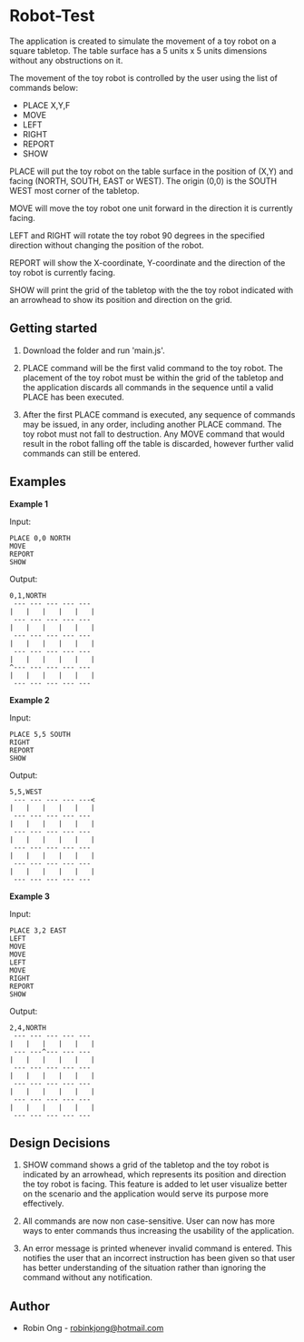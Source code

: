 # Robot-Test
The application is created to simulate the movement of a toy robot on a square tabletop. The table surface has a 5 units x 5 units dimensions without any obstructions on it.

The movement of the toy robot is controlled by the user using the list of commands below:
* PLACE X,Y,F
* MOVE
* LEFT
* RIGHT
* REPORT
* SHOW

PLACE will put the toy robot on the table surface in the position of (X,Y) and facing (NORTH, SOUTH, EAST or WEST). The origin (0,0) is the SOUTH WEST most corner of the tabletop.

MOVE will move the toy robot one unit forward in the direction it is currently facing.

LEFT and RIGHT will rotate the toy robot 90 degrees in the specified direction without changing the position of the robot.

REPORT will show the X-coordinate, Y-coordinate and the direction of the toy robot is currently facing. 

SHOW will print the grid of the tabletop with the the toy robot indicated with an arrowhead to show its position and direction on the grid.

## Getting started
1) Download the folder and run 'main.js'.

2) PLACE command will be the first valid command to the toy robot. The placement of the toy robot must be within the grid of the tabletop and the application discards all commands in the sequence until a valid PLACE has been executed.

3) After the first PLACE command is executed, any sequence of commands may be issued, in any order, including another PLACE command. The toy robot must not fall to destruction. Any MOVE command that would result in the robot falling off the table is discarded, however further valid commands can still be entered.

## Examples
__Example 1__

Input:
```
PLACE 0,0 NORTH
MOVE
REPORT
SHOW
```

Output: 
```
0,1,NORTH
 --- --- --- --- --- 
|   |   |   |   |   |
 --- --- --- --- --- 
|   |   |   |   |   |
 --- --- --- --- --- 
|   |   |   |   |   |
 --- --- --- --- --- 
|   |   |   |   |   |
^--- --- --- --- --- 
|   |   |   |   |   |
 --- --- --- --- --- 
```
__Example 2__

Input:
```
PLACE 5,5 SOUTH
RIGHT
REPORT
SHOW
```

Output: 
```
5,5,WEST
 --- --- --- --- ---<
|   |   |   |   |   |
 --- --- --- --- --- 
|   |   |   |   |   |
 --- --- --- --- --- 
|   |   |   |   |   |
 --- --- --- --- --- 
|   |   |   |   |   |
 --- --- --- --- --- 
|   |   |   |   |   |
 --- --- --- --- --- 
```

__Example 3__

Input:
```
PLACE 3,2 EAST
LEFT
MOVE
MOVE
LEFT
MOVE
RIGHT
REPORT
SHOW
```

Output: 
```
2,4,NORTH
 --- --- --- --- --- 
|   |   |   |   |   |
 --- ---^--- --- --- 
|   |   |   |   |   |
 --- --- --- --- --- 
|   |   |   |   |   |
 --- --- --- --- --- 
|   |   |   |   |   |
 --- --- --- --- --- 
|   |   |   |   |   |
 --- --- --- --- --- 
```

## Design Decisions
1) SHOW command shows a grid of the tabletop and the toy robot is indicated by an arrowhead, which represents its position and direction the toy robot is facing. This feature is added to let user visualize better on the scenario and the application would serve its purpose more effectively.

2) All commands are now non case-sensitive. User can now has more ways to enter commands thus increasing the usability of the application.

3) An error message is printed whenever invalid command is entered. This notifies the user that an incorrect instruction has been given so that user has better understanding of the situation rather than ignoring the command without any notification.

## Author
* Robin Ong - robinkjong@hotmail.com
